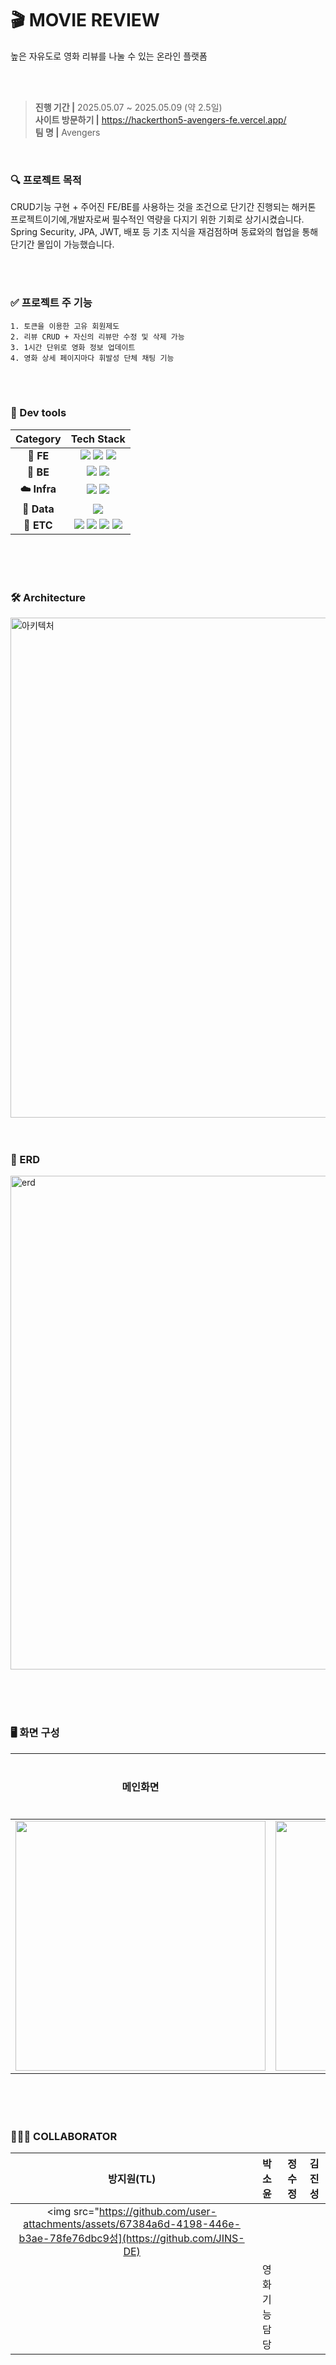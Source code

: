 # 🎬 MOVIE REVIEW
<p>높은 자유도로 영화 리뷰를 나눌 수 있는 온라인 플랫폼</p>
<br><br>

> **진행 기간 |** 2025.05.07 ~ 2025.05.09 (약 2.5일) <br>
> **사이트 방문하기 |** https://hackerthon5-avengers-fe.vercel.app/ <br>
> **팀 명 |** Avengers

<br>

### 🔍 프로젝트 목적
CRUD기능 구현 + 주어진 FE/BE를 사용하는 것을 조건으로 단기간 진행되는 해커톤 프로젝트이기에,개발자로써 필수적인 역량을 다지기 위한 기회로 상기시켰습니다. <br>
Spring Security, JPA, JWT, 배포 등 기초 지식을 재검점하며 동료와의 협업을 통해 단기간 몰입이 가능했습니다.

<br><br>

### ✅ 프로젝트 주 기능
```
1. 토큰을 이용한 고유 회원제도
2. 리뷰 CRUD + 자신의 리뷰만 수정 및 삭제 가능
3. 1시간 단위로 영화 정보 업데이트
4. 영화 상세 페이지마다 휘발성 단체 채팅 기능
```
<br><br>

### 🧰 Dev tools

| Category | Tech Stack |
|:--------:|:-----------:|
| **🚀 FE** | <img src="https://img.shields.io/badge/react-%2361DAFB.svg?&style=for-the-badge&logo=react&logoColor=black" /> <img src="https://img.shields.io/badge/next.js-%23000000.svg?&style=for-the-badge&logo=next.js&logoColor=white" /> <img src="https://img.shields.io/badge/javascript-%23F7DF1E.svg?&style=for-the-badge&logo=javascript&logoColor=black" />|
| **🚀 BE** | <img src="https://img.shields.io/badge/spring-%236DB33F.svg?&style=for-the-badge&logo=spring&logoColor=white" />  <img src="https://img.shields.io/badge/java-%23007396.svg?&style=for-the-badge&logo=java&logoColor=white" /> |
| **☁️ Infra** | <img src="https://img.shields.io/badge/nginx-%23269539.svg?&style=for-the-badge&logo=nginx&logoColor=white" /> <img src="https://img.shields.io/badge/amazon%20aws-%23232F3E.svg?&style=for-the-badge&logo=amazon%20aws&logoColor=white" /> |
| **📁 Data** | <img src="https://img.shields.io/badge/mysql-%234479A1.svg?&style=for-the-badge&logo=mysql&logoColor=white" /> |
| **💬 ETC** | <img src="https://img.shields.io/badge/notion-%23000000.svg?&style=for-the-badge&logo=notion&logoColor=white" /> <img src="https://img.shields.io/badge/discord-%237289DA.svg?&style=for-the-badge&logo=discord&logoColor=white" /> <img src="https://img.shields.io/badge/git-%23F05032.svg?&style=for-the-badge&logo=git&logoColor=white" /> <img src="https://img.shields.io/badge/github-%23181717.svg?&style=for-the-badge&logo=github&logoColor=white" /> |




<br><br><br>
### 🛠️ Architecture
<img alt="아키텍처" width="800" src="https://github.com/user-attachments/assets/926f3553-4c70-43bc-943d-8e13525cef83" />
<br><br><br>

### 📑 ERD
<img alt="erd" width="790" src="https://github.com/user-attachments/assets/4468e70a-3bc4-4ac5-971d-7c4457f88de9" />

<br><br><br>


### 🖥 화면 구성
| 메인화면 | 영화 채팅 | 리뷰 관리 |
|:---:|:---:|:---:|
|<img src="https://user-images.githubusercontent.com/80824750/208456048-acbf44a8-cd71-4132-b35a-500047adbe1c.gif" width="400"/>|<img src="https://user-images.githubusercontent.com/80824750/208456234-fb5fe434-aa65-4d7a-b955-89098d5bbe0b.gif" width="400"/>|


<br><br><br>
### 🧑🏻‍💻 COLLABORATOR
| 방지원(TL) | 박소윤 | 정수정 | 김진성 |
|:------:|:------:|:------:|:------:|
| <img src="https://github.com/user-attachments/assets/67384a6d-4198-446e-b3ae-78fe76dbc9성](https://github.com/JINS-DE) |
|  | 영화 기능 담당 |  |

